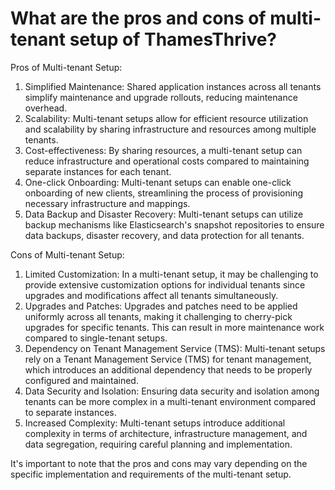 # What are the pros and cons of multi-tenant setup of ThamesThrive?

Pros of Multi-tenant Setup:

1. Simplified Maintenance: Shared application instances across all tenants simplify maintenance and upgrade rollouts,
   reducing maintenance overhead.
2. Scalability: Multi-tenant setups allow for efficient resource utilization and scalability by sharing infrastructure
   and resources among multiple tenants.
3. Cost-effectiveness: By sharing resources, a multi-tenant setup can reduce infrastructure and operational costs
   compared to maintaining separate instances for each tenant.
4. One-click Onboarding: Multi-tenant setups can enable one-click onboarding of new clients, streamlining the process of
   provisioning necessary infrastructure and mappings.
5. Data Backup and Disaster Recovery: Multi-tenant setups can utilize backup mechanisms like Elasticsearch's snapshot
   repositories to ensure data backups, disaster recovery, and data protection for all tenants.

Cons of Multi-tenant Setup:

1. Limited Customization: In a multi-tenant setup, it may be challenging to provide extensive customization options for
   individual tenants since upgrades and modifications affect all tenants simultaneously.
2. Upgrades and Patches: Upgrades and patches need to be applied uniformly across all tenants, making it challenging to
   cherry-pick upgrades for specific tenants. This can result in more maintenance work compared to single-tenant setups.
3. Dependency on Tenant Management Service (TMS): Multi-tenant setups rely on a Tenant Management Service (TMS) for
   tenant management, which introduces an additional dependency that needs to be properly configured and maintained.
4. Data Security and Isolation: Ensuring data security and isolation among tenants can be more complex in a multi-tenant
   environment compared to separate instances.
5. Increased Complexity: Multi-tenant setups introduce additional complexity in terms of architecture, infrastructure
   management, and data segregation, requiring careful planning and implementation.

It's important to note that the pros and cons may vary depending on the specific implementation and requirements of the
multi-tenant setup.
